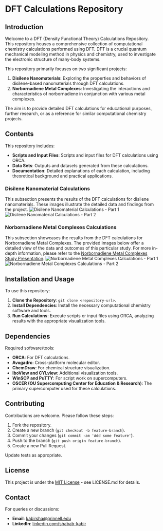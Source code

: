 # DFT Calculations Repository

## Introduction

Welcome to a DFT (Density Functional Theory) Calculations Repository. This repository houses a comprehensive collection of computational chemistry calculations performed using DFT. DFT is a crucial quantum mechanical modeling method in physics and chemistry, used to investigate the electronic structure of many-body systems.

This repository primarily focuses on two significant projects: 
1. **Disilene Nanomaterials**: Exploring the properties and behaviors of disilene-based nanomaterials through DFT calculations.
2. **Norbornadiene Metal Complexes**: Investigating the interactions and characteristics of norbornadiene in conjunction with various metal complexes.

The aim is to provide detailed DFT calculations for educational purposes, further research, or as a reference for similar computational chemistry projects.

## Contents

This repository includes:

- **Scripts and Input Files**: Scripts and input files for DFT calculations using ORCA.
- **Data Sets**: Outputs and datasets generated from these calculations.
- **Documentation**: Detailed explanations of each calculation, including theoretical background and practical applications.

### Disilene Nanomaterial Calculations
This subsection presents the results of the DFT calculations for disilene nanomaterials. These images illustrate the detailed data and findings from the project.
![Disilene Nanomaterial Calculations - Part 1](https://github.com/shabab-kabir/Density_Functional_Theory_Research/assets/126777449/98325e7f-468c-4646-bb83-31bf5fc86166)
![Disilene Nanomaterial Calculations - Part 2](https://github.com/shabab-kabir/Density_Functional_Theory_Research/assets/126777449/52588968-ac67-4f42-93a3-45e4a233fa44)

### Norbornadiene Metal Complexes Calculations
This subsection showcases the results from the DFT calculations for Norbornadiene Metal Complexes. The provided images below offer a detailed view of the data and outcomes of this particular study. For more in-depth information, please refer to the [Norbornadiene Metal Complexes Study Presentation](https://docs.google.com/presentation/d/1JOdY_sBt0gmeYdPR4f0XxFSMsUzAgGpQtfIc2TSs1vM/edit?usp=sharing).
![Norbornadiene Metal Complexes Calculations - Part 1](https://github.com/shabab-kabir/Density_Functional_Theory_Research/assets/126777449/a25bd8e9-3c37-445e-98b5-4751b3c3d33f)
![Norbornadiene Metal Complexes Calculations - Part 2](https://github.com/shabab-kabir/Density_Functional_Theory_Research/assets/126777449/052cab0d-55c8-48b3-bae9-1046c2bbe699)

## Installation and Usage

To use this repository:

1. **Clone the Repository**: `git clone <repository-url>`.
2. **Install Dependencies**: Install the necessary computational chemistry software and tools.
3. **Run Calculations**: Execute scripts or input files using ORCA, analyzing results with the appropriate visualization tools.

## Dependencies

Required software/tools:

- **ORCA**: For DFT calculations.
- **Avogadro**: Cross-platform molecular editor.
- **ChemDraw**: For chemical structure visualization.
- **IboView and CYLview**: Additional visualization tools.
- **WinSCP and PuTTY**: For script work on supercomputers.
- **OSCER (OU Supercomputing Center for Education & Research)**: The primary supercomputer used for these calculations.

## Contributing

Contributions are welcome. Please follow these steps:

1. Fork the repository.
2. Create a new branch (`git checkout -b feature-branch`).
3. Commit your changes (`git commit -am 'Add some feature'`).
4. Push to the branch (`git push origin feature-branch`).
5. Create a new Pull Request.

Update tests as appropriate.

## License

This project is under the [MIT License](LICENSE.md) - see LICENSE.md for details.

## Contact

For queries or discussions:

- **Email**: kabirsha@grinnell.edu
- **LinkedIn**: [linkedin.com/shabab-kabir](https://www.linkedin.com/in/shabab-kabir)
